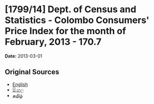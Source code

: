 # [1799/14] Dept. of Census and Statistics - Colombo Consumers' Price Index for the month of February, 2013 - 170.7

**Date:** 2013-03-01

## Original Sources

- [English](https://documents.gov.lk/view/extra-gazettes/2013/3/1799-14_E.pdf)
- [සිංහල](https://documents.gov.lk/view/extra-gazettes/2013/3/1799-14_S.pdf)
- [தமிழ்](https://documents.gov.lk/view/extra-gazettes/2013/3/1799-14_T.pdf)
